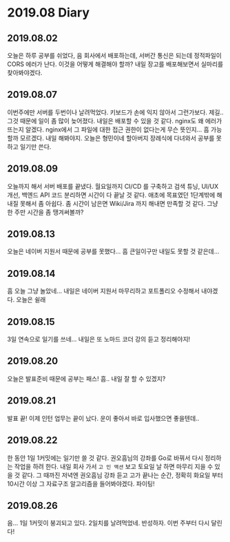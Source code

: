 2019.08 Diary
=================

## 2019.08.02

오늘은 하루 공부를 쉬었다, 음 회사에서 배포하는데, 서버간 통신은 되는데 정적파일이 CORS 에러가 난다. 이것을 어떻게 해결해야 할까? 내일 장고를 배포해보면서 실마리를 찾아봐야겠다.


## 2019.08.07

이번주에만 서버를 두번이나 날려먹었다. 키보드가 손에 익지 않아서 그런가보다. 제길.. 그것 때문에 일이 좀 많이 늦어졌다. 내일은 배포할 수 있을 것 같다. nginx도 왜 에러가 뜨는지 알겠다. nginx에서 그 파일에 대한 접근 권한이 없다는게 무슨 뜻인지... 흠 가능할까 모르겠다. 내일 해봐야지. 오늘은 형민이네 할아버지 장례식에 다녀와서 공부를 못하고 일기만 쓴다.


## 2019.08.09

오늘까지 해서 서버 배포를 끝냈다. 월요일까지 CI/CD 를 구축하고 검색 튜닝, UI/UX 개선, 백엔드 API 코드 분리하면 시간이 다 끝날 것 같다. 애초에 목표였던 1단계밖에 해내질 못해서 좀 아쉽다. 좀 시간이 남은면 Wiki/Jira 까지 해내면 만족할 것 같다. 그냥 한 주만 시간을 좀 땡겨써볼까? 


## 2019.08.13

오늘은 네이버 지원서 때문에 공부를 못했다... 흠 큰일이구만 내일도 못할 것 같은데...


## 2019.08.14

흠 오늘 그냥 놀았네... 내일은 네이버 지원서 마무리하고 포트폴리오 수정해서 내야겠다. 오늘은 쉴래


## 2019.08.15

3일 연속으로 일기를 쓰네... 내일은 또 노마드 코더 강의 듣고 정리해야지! 


## 2019.08.20

오늘은 발표준비 때문에 공부는 패스! 흠.. 내일 잘 할 수 있겠지?


## 2019.08.21

발표 끝! 이제 인턴 업무는 끝이 났다. 운이 좋아서 바로 입사했으면 좋을텐데..


## 2019.08.22

한 동안 1일 1커밋에는 일기만 쓸 것 같다. 권오흠님의 강좌를 Go로 바꿔서 다시 정리하는 작업을 하려 한다. 내일 회사 가서 `고 인 액션` 보고 토요일 날 하면 마무리 지을 수 있을 것 같다. 그 때까진 저녁엔 권오흠님 강좌 듣고 고가 끝나는 순간, 정확히 화요일 부터 10시간 이상 그 자료구조 알고리즘을 들어봐야겠다. 파이팅!


## 2019.08.26

음... 1일 1커밋이 붕괴되고 있다. 2일치를 날려먹었네. 반성하자. 이번 주부터 다시 달린다!